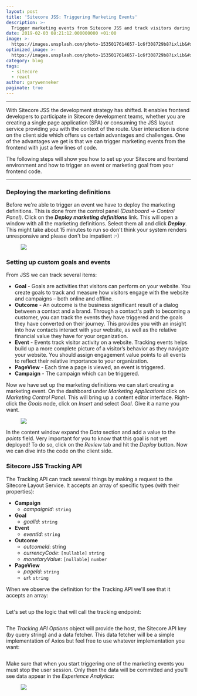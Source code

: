 ```yaml
---
layout: post
title: 'Sitecore JSS: Triggering Marketing Events'
description: >-
  Trigger marketing events from Sitecore JSS and track visitors during current and past web sessions for personalization, reporting and optimizing your website.
date: 2019-02-03 08:21:12.000000000 +01:00
image: >-
  https://images.unsplash.com/photo-1535017614657-1c6f308729b8?ixlib&#x3D;rb-1.2.1&amp;q&#x3D;80&amp;fm&#x3D;jpg&amp;crop&#x3D;entropy&amp;cs&#x3D;tinysrgb&amp;w&#x3D;1080&amp;h&#x3D;721&amp;fit&#x3D;max&amp;ixid&#x3D;eyJhcHBfaWQiOjExNzczfQ
optimized_image: >-
  https://images.unsplash.com/photo-1535017614657-1c6f308729b8?ixlib&#x3D;rb-1.2.1&amp;q&#x3D;80&amp;fm&#x3D;jpg&amp;crop&#x3D;entropy&amp;cs&#x3D;tinysrgb&amp;w&#x3D;1080&amp;h&#x3D;721&amp;fit&#x3D;max&amp;ixid&#x3D;eyJhcHBfaWQiOjExNzczfQ
category: blog
tags:
  - sitecore
  - react
author: garywenneker
paginate: true
---
```

---
<p>With Sitecore JSS the development strategy has shifted. It enables frontend developers to participate in Sitecore development teams, whether you are creating a single page application (SPA) or consuming the JSS layout service providing you with the context of the route. User interaction is done on the client side which offers us certain advantages and challenges. One of the advantages we get is that we can trigger marketing events from the frontend with just a few lines of code.</p><p>The following steps will show you how to set up your Sitecore and frontend environment and how to trigger an event or marketing goal from your frontend code.</p><hr><h3 id="deploying-the-marketing-definitions">Deploying the marketing definitions</h3><p>Before we're able to trigger an event we have to deploy the marketing definitions. This is done from the control panel <em>(Dashboard -&gt; Control Panel)</em>. Click on the <strong><em>Deploy marketing definitions</em></strong> link. This will open a window with all the marketing definitions. Select them all and click <strong><em>Deploy</em></strong>. This might take about 15 minutes to run so don't think your system renders unresponsive and please don't be impatient :-)</p><figure class="kg-image-card"><img src="/content/images/2019/02/2019-02-03-08_56_36-Control-Panel.png" class="kg-image"></figure><p></p><h3 id="setting-up-custom-goals-and-events">Setting up custom goals and events</h3><p>From JSS we can track several items:</p><ul>
<li><strong>Goal</strong> - Goals are activities that visitors can perform on your website. You create goals to track and measure how visitors engage with the website and campaigns – both online and offline.</li>
<li><strong>Outcome</strong> - An outcome is the business significant result of a dialog between a contact and a brand. Through a contact's path to becoming a customer, you can track the events they have triggered and the goals they have converted on their journey. This provides you with an insight into how contacts interact with your website, as well as the relative financial value they have for your organization.</li>
<li><strong>Event</strong> - Events track visitor activity on a website. Tracking events helps build up a more complete picture of a visitor’s behavior as they navigate your website. You should assign engagement value points to all events to reflect their relative importance to your organization.</li>
<li><strong>PageView</strong> - Each time a page is viewed, an event is triggered.</li>
<li><strong>Campaign</strong> - The campaign which can be triggered.</li>
</ul>
<p>Now we have set up the marketing definitions we can start creating a marketing event. On the dashboard under <em>Marketing Applications</em> click on <em>Marketing Control Panel</em>. This will bring up a content editor interface. Right-click the <em>Goals </em>node, click on <em>Insert </em>and select <em>Goal</em>. Give it a name you want.</p><figure class="kg-image-card kg-width-full"><img src="/content/images/2019/02/goal.png" class="kg-image"></figure><p>In the content window expand the <em>Data </em>section and add a value to the <em>points </em>field. Very important for you to know that this goal is not yet deployed! To do so, click on the <em>Review </em>tab and hit the <em>Deploy </em>button. Now we can dive into the code on the client side.</p><p></p><h3 id="sitecore-jss-tracking-api">Sitecore JSS Tracking API</h3><p>The Tracking API can track several things by making a request to the Sitecore Layout Service. It accepts an array of specific types (with their properties):</p><ul>
<li><strong>Campaign</strong>
<ul>
<li><em>campaignId</em>: <code>string</code></li>
</ul>
</li>
<li><strong>Goal</strong>
<ul>
<li><em>goalId</em>: <code>string</code></li>
</ul>
</li>
<li><strong>Event</strong>
<ul>
<li><em>eventId</em>: <code>string</code></li>
</ul>
</li>
<li><strong>Outcome</strong>
<ul>
<li><em>outcomeId</em>: string</li>
<li><em>currencyCode</em>: <code>[nullable]</code> <code>string</code></li>
<li><em>monetaryValue</em>: <code>[nullable]</code> <code>number</code></li>
</ul>
</li>
<li><strong>PageView</strong>
<ul>
<li><em>pageId</em>: <code>string</code></li>
<li><em>url</em>: <code>string</code></li>
</ul>
</li>
</ul>
<p>When we observe the definition for the Tracking API we'll see that it accepts an array:</p><pre><code class="line-numbers language-javascript"><script type="text/plain">
export declare function trackEvent(events: Array<EventInstance | GoalInstance | OutcomeInstance | CampaignInstance | PageViewInstance>, options: TrackingRequestOptions): Promise<void>;
</script></code></pre><p>Let's set up the logic that will call the tracking endpoint:</p><pre><code class="line-numbers language-javascript"><script type="text/plain">
const trackingApiOptions = {
    host: config.sitecoreApiHost,
    querystringParams: {
        sc_apikey: config.sitecoreApiKey, 
    }, 
    fetcher: dataFetcher
}; 

const track = (event: string) => {
    return function (dispatch: any, getState: any) {
        trackingApi
            // note the events are an array - batching is supported
            .trackEvent([{ eventId: event }], trackingApiOptions)
            .then(() => {
                dispatch(artistSearchedClickedRequest);
            })
            .catch((error: any) => console.error(error));
    }
}
</script></code></pre><p>The <em>Tracking API Options</em> object will provide the host, the Sitecore API key (by query string) and a data fetcher. This data fetcher will be a simple implementation of Axios but feel free to use whatever implementation you want:</p><pre><code class="line-numbers language-javascript"><script type="text/plain">
import axios from "axios";

export function dataFetcher(url, data) {
  return axios({
    url,
    method: data ? 'POST' : 'GET',
    data,
    withCredentials: true,
  });
}
</script></code></pre><p>Make sure that when you start triggering one of the marketing events you must stop the user session. Only then the data will be committed and you'll see data appear in the <em>Experience Analytics</em>:</p><figure class="kg-image-card kg-width-full"><img src="/content/images/2019/02/graphics.png" class="kg-image"></figure>
